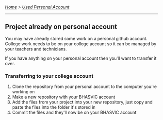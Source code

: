 *[Home](../README.md) > [Used Personal Account](./personalAccount.md)*

---

## Project already on personal account
You may have already stored some work on a personal github account. College work needs to be on your college account so it can be managed by your teachers and technicians.

If you have anything on your personal account then you'll want to transfer it over.

### Transferring to your college account
1. Clone the repository from your personal account to the computer you're working on
2. Make a new repository with your BHASVIC account
3. Add the files from your project into your new repository, just copy and paste the files into the folder it's stored in
4. Commit the files and they'll now be on your BHASVIC account